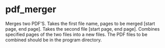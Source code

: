 # pdf_merger
Merges two PDF'S. Takes the first file name, pages to be merged [start page, end page]. Takes the second file [start page, end page]. Combines  specified pages of the two files into a new files. The PDF files to be combined should be in the program directory.
